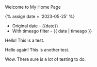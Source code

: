 ---
---


Welcome to My Home Page


{% assign date = '2023-05-25' %}

- Original date - {{date}}
- With timeago filter - {{ date | timeago }}

Hello! This is a test.

Hello again! This is another test.

Wow. There sure is a lot of testing to do.
